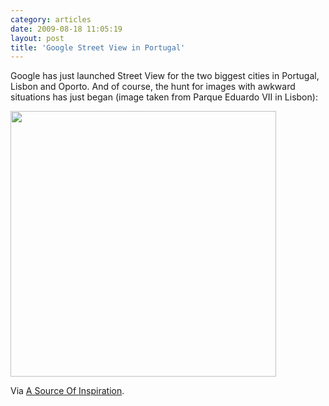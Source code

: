 ```yaml
---
category: articles
date: 2009-08-18 11:05:19
layout: post
title: 'Google Street View in Portugal'
---
```


<p>Google has just launched Street View for the two biggest cities in Portugal, Lisbon and Oporto. And of course, the hunt for images with awkward situations has just began (image taken from Parque Eduardo VII in Lisbon):</p>

<a href="http://bit.ly/8ZpZg"><img width="425" src="https://cdn.joaobordalo.com/images/static/blog/GoogleStreetView.png"></a>

<p>Via <a href="http://www.asourceofinspiration.com/">A Source Of Inspiration</a>.</p>
